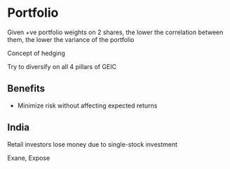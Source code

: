 # Portfolio

Given +ve portfolio weights on 2 shares, the lower the correlation between them, the lower the variance of the portfolio

Concept of hedging

Try to diversify on all 4 pillars of GEIC

## Benefits

- Minimize risk without affecting expected returns

## India

Retail investors lose money due to single-stock investment

Exane, Expose

